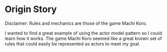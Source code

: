 # Origin Story
Disclaimer: Rules and mechanics are those of the game Machi Koro. 

I wanted to find a great example of using the actor model pattern so I could learn how it works. The game Machi Koro seemed like a great known set of rules that could easily be represented as actors to meet my goal.